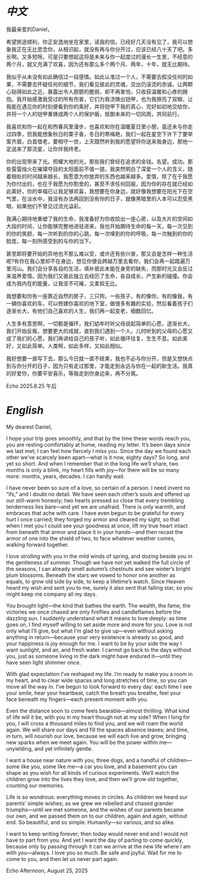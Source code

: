 # _中文_

我最亲爱的Daniel，

希望旅途顺利，你正安逸地坐在家里，读我的信。已经好几天没有见了，我可以想象我正在无比思念你，从相识起，就没有再与你分开过，应该已经八十天了吧。多长啊。又多短呀。可是只要想起这将是未来与你一起度过的漫长一生里，不经意的两个月，就又充满了欢喜，因为还有那么多个两个月、两年，十年，就无比期待。

我似乎从未没有如此确信过一段感情。如此认准过一个人，不需要去假没任何的如果，不需要去怀疑任何的细节，我们看见彼此的灵魂，交出仍滚烫的赤诚，让两颗心贴得如此之近，暴露出令人胆颤的脆弱，却不再害怕，只收获温暖和心疼的拥抱。我开始感激我受过的所有伤害，它们为我浇铸出铠甲，也为我擦亮了双眼，让我能在遇见你的时刻便看到你的美好，并将铠甲下我的真心，完好如初地交给你，并将一个人的铠甲重铸成两个人的保护盾，抵御未来的一切风雨，共同前行。

我喜欢和你一起在和煦春风里漫步，也喜欢和你在温暖夏日里小憩，虽还未与你走过四季，但我能想象秋日的栗子香，冬日的寒梅艳，我们一起在星空下许下了要举案齐眉，白首借老，要相守一世，上天既然听到我的愿望将你送来我身边，那他一定送来了那流星，让你伴我终老。

你的出现带来了光。照耀大地的光，那些我们曾经在追求的金钱。名望。成功。那些萤萤烛火在璀璨夺目的太阳面前不值一提。我突然明白了深爱一个人的含义，随着相处的时间越来越长，我愿意为你放弃的东西也越来越多。爱情，除了在于我愿为你付出的，也在于我愿为你割舍的，甚至不求任何回报，因为你的存在就已经如此美好，你的幸福已让我足够欢喜，我想要在你身边，就好像我想要在阳光下在空气里，在淡水中，我没有办法再回到没有你的日子，就像黑暗里的人本可以忍受黑暗，如果他们不曾见过流光溢彩。

我满心期待地重塑了我的生命，我准备好为你收拾出一座心房，以及大片的空间如大段的时间，让你能够完整地进驻进来，我也开始期待生命的每一天，每一次见到的你的笑颜，每一次听到的你的心跳，每一次嗅到的你的呼吸，每一次触到的你的脸庞，每一刻所感受到的与你的当下。

甚至即将要开始的异地也不那么难以受，或许还有些兴奋，那又会是怎样一种生活呢?有你在我心里却不在身边，想见你便会跨越万里去看你，我们会再一起踏遍万里河山。我们会分享各自的生活，填补彼此未能在身旁的缺失，而那时光又会反过来滋养爱情。因为我们又彼此独立去经历了生命，各自成长，产生新的碰撞。你会成为我内在的能量，让我坚不可摧，又柔软无比。

我想要和你有一座靠近自然的房子，三只狗，一些孩子，有的像你，有的像我，有一辆你喜欢的车，可以修建你喜欢的地下室，做很多有趣的实验，然后看着孩子们逐渐长大，有他们自己喜欢的人生，我们再一起变老，细数回忆。

人生多有意思啊，一切都是循环，我们幼年时听父母说起简单的心愿，逐渐长大，我们开始反叛，想要更大的成就，直到我们遇到一个人，儿时听到的父母的心愿又成了我们的心愿，我们再讲给自己的孩子听，如此循环往复，生生不息。如此美好，又如此简单。人类啊，如此多样，又如此相似。

我好想要一直写下去，那么今日就一直不结束，我也不必与你分开，但是又想快点到与你分开的日子，因为只有走过那里，才能走到永远与你在一起的新生活。我真的好爱你，你要平安喜乐，等我走到你身边来，再不分离。

Echo
2025.8.25 午后

# _English_

My dearest Daniel,

I hope your trip goes smoothly, and that by the time these words reach you, you are resting comfortably at home, reading my letter. It’s been days since we last met; I can feel how fiercely I miss you. Since the day we found each other we’ve scarcely been apart—what is it now, eighty days? So long, and yet so short. And when I remember that in the long life we’ll share, two months is only a blink, my heart fills with joy—for there will be so many more: months, years, decades. I can hardly wait.

I have never been so sure of a love, so certain of a person. I need invent no “ifs,” and I doubt no detail. We have seen each other’s souls and offered up our still-warm honesty; two hearts pressed so close that every trembling tenderness lies bare—and yet we are unafraid. There is only warmth, and embraces that ache with care. I have even begun to be grateful for every hurt I once carried; they forged my armor and cleared my sight, so that when I met you I could see your goodness at once, lift my true heart intact from beneath that armor and place it in your hands—and then recast the armor of one into the shield of two, to face whatever weather comes, walking forward together.

I love strolling with you in the mild winds of spring, and dozing beside you in the gentleness of summer. Though we have not yet walked the full circle of the seasons, I can already smell autumn’s chestnuts and see winter’s bright plum blossoms. Beneath the stars we vowed to honor one another as equals, to grow old side by side, to keep a lifetime’s watch. Since Heaven heard my wish and sent you to me, surely it also sent that falling star, so you might keep me company all my days.

You brought light—the kind that bathes the earth. The wealth, the fame, the victories we once chased are only fireflies and candleflames before the dazzling sun. I suddenly understand what it means to love deeply: as time goes on, I find myself willing to set aside more and more for you. Love is not only what I’ll give, but what I’m glad to give up—even without asking anything in return—because your very existence is already so good, and your happiness is joy enough for me. I want to be by your side the way I want sunlight, and air, and fresh water. I cannot go back to the days without you, just as someone living in the dark might have endured it—until they have seen light shimmer once.

With glad expectation I’ve reshaped my life. I’m ready to make you a room in my heart, and to clear wide spaces and long stretches of time, so you can move all the way in. I’ve begun to look forward to every day: each time I see your smile, hear your heartbeat, catch the breath you breathe, feel your face beneath my fingers—each present moment with you.

Even the distance soon to come feels bearable—almost thrilling. What kind of life will it be, with you in my heart though not at my side? When I long for you, I will cross a thousand miles to find you, and we will roam the world again. We will share our days and fill the spaces absence leaves; and time, in turn, will nourish our love, because we will each live and grow, bringing new sparks when we meet again. You will be the power within me—unyielding, and yet infinitely gentle.

I want a house near nature with you, three dogs, and a handful of children—some like you, some like me—a car you love, and a basement you can shape as you wish for all kinds of curious experiments. We’ll watch the children grow into the lives they love, and then we’ll grow old together, counting our memories.

Life is so wondrous: everything moves in circles. As children we heard our parents’ simple wishes; as we grew we rebelled and chased grander triumphs—until we met someone, and the wishes of our parents became our own, and we passed them on to our children, again and again, without end. So beautiful, and so simple. Humanity—so various, and so alike.

I want to keep writing forever; then today would never end and I would not have to part from you. And yet I want the day of parting to come quickly, because only by passing through it can we arrive at the new life where I am with you—always. I love you so much. Be safe and joyful. Wait for me to come to you, and then let us never part again.

Echo
Afternoon, August 25, 2025